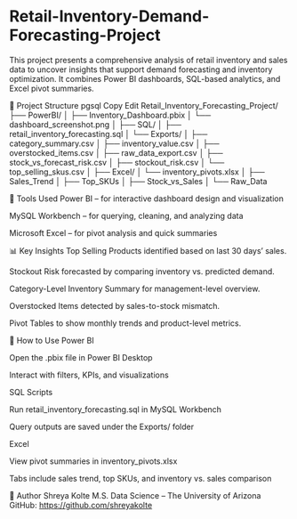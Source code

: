 # Retail-Inventory-Demand-Forecasting-Project

This project presents a comprehensive analysis of retail inventory and sales data to uncover insights that support demand forecasting and inventory optimization. It combines Power BI dashboards, SQL-based analytics, and Excel pivot summaries.

📁 Project Structure
pgsql
Copy
Edit
Retail_Inventory_Forecasting_Project/
├── PowerBI/
│   ├── Inventory_Dashboard.pbix
│   └── dashboard_screenshot.png
│
├── SQL/
│   ├── retail_inventory_forecasting.sql
│   └── Exports/
│       ├── category_summary.csv
│       ├── inventory_value.csv
│       ├── overstocked_items.csv
│       ├── raw_data_export.csv
│       ├── stock_vs_forecast_risk.csv
│       ├── stockout_risk.csv
│       └── top_selling_skus.csv
│
├── Excel/
│   └── inventory_pivots.xlsx
│       ├── Sales_Trend
│       ├── Top_SKUs
│       ├── Stock_vs_Sales
│       └── Raw_Data

🔧 Tools Used
Power BI – for interactive dashboard design and visualization

MySQL Workbench – for querying, cleaning, and analyzing data

Microsoft Excel – for pivot analysis and quick summaries

📊 Key Insights
Top Selling Products identified based on last 30 days’ sales.

Stockout Risk forecasted by comparing inventory vs. predicted demand.

Category-Level Inventory Summary for management-level overview.

Overstocked Items detected by sales-to-stock mismatch.

Pivot Tables to show monthly trends and product-level metrics.

📌 How to Use
Power BI

Open the .pbix file in Power BI Desktop

Interact with filters, KPIs, and visualizations

SQL Scripts

Run retail_inventory_forecasting.sql in MySQL Workbench

Query outputs are saved under the Exports/ folder

Excel

View pivot summaries in inventory_pivots.xlsx

Tabs include sales trend, top SKUs, and inventory vs. sales comparison

🧠 Author
Shreya Kolte
M.S. Data Science – The University of Arizona
GitHub: https://github.com/shreyakolte
